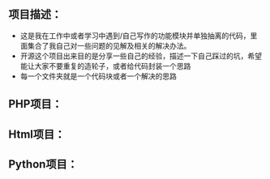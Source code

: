 ## 项目描述：
- 这是我在工作中或者学习中遇到/自己写作的功能模块并单独抽离的代码，里面集合了我自己对一些问题的见解及相关的解决办法。
- 开源这个项目出来目的是分享一些自己的经验，描述一下自己踩过的坑，希望能让大家不要重复的造轮子，或者给代码封装一个思路
- 每一个文件夹就是一个代码块或者一个解决的思路

## PHP项目：

## Html项目：

## Python项目：

## 


